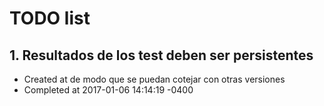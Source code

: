 # TODO list
## 1. Resultados de los test deben ser persistentes
- Created at    de modo que se puedan cotejar con otras versiones
- Completed at 2017-01-06 14:14:19 -0400

